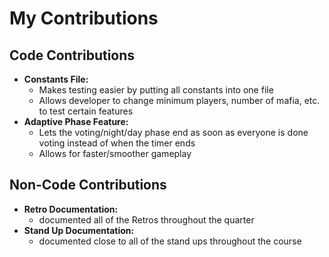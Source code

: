 # My Contributions

## Code Contributions
- **Constants File:**
  - Makes testing easier by putting all constants into one file
  - Allows developer to change minimum players, number of mafia, etc. to test certain features
- **Adaptive Phase Feature:**  
  - Lets the voting/night/day phase end as soon as everyone is done voting instead of when the timer ends
  - Allows for faster/smoother gameplay
## Non-Code Contributions
- **Retro Documentation:**
  - documented all of the Retros throughout the quarter
- **Stand Up Documentation:**
  - documented close to all of the stand ups throughout the course
  

